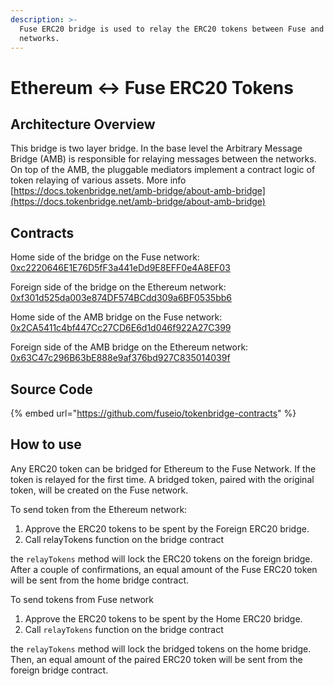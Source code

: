 ```yaml
---
description: >-
  Fuse ERC20 bridge is used to relay the ERC20 tokens between Fuse and Ethereum
  networks.
---
```


# Ethereum ↔ Fuse ERC20 Tokens

## Architecture Overview

This bridge is two layer bridge. In the base level the  Arbitrary Message Bridge (AMB) is responsible for relaying messages between the networks. On top of the AMB,  the pluggable mediators implement a contract logic of token relaying of various assets. More info [https://docs.tokenbridge.net/amb-bridge/about-amb-bridge](https://docs.tokenbridge.net/amb-bridge/about-amb-bridge)

## Contracts

Home side of the bridge on the Fuse network: [0xc2220646E1E76D5fF3a441eDd9E8EFF0e4A8EF03](https://explorer.fuse.io/address/0xc2220646E1E76D5fF3a441eDd9E8EFF0e4A8EF03)

Foreign side of the bridge on the Ethereum network: [0xf301d525da003e874DF574BCdd309a6BF0535bb6](https://etherscan.io/address/0xf301d525da003e874DF574BCdd309a6BF0535bb6)

Home side of the AMB bridge on the Fuse network: [0x2CA5411c4bf447Cc27CD6E6d1d046f922A27C399](https://explorer.fuse.io/address/0x2CA5411c4bf447Cc27CD6E6d1d046f922A27C399/transactions)

Foreign side of the AMB bridge on the Ethereum network: [0x63C47c296B63bE888e9af376bd927C835014039f](https://etherscan.io/address/0x63C47c296B63bE888e9af376bd927C835014039f)

## Source Code

{% embed url="https://github.com/fuseio/tokenbridge-contracts" %}

## How to use

Any ERC20 token can be bridged for Ethereum to the Fuse Network. If the token is relayed for the first time. A bridged token, paired with the original token, will be created on the Fuse network.&#x20;

To send token from the Ethereum network:

1. Approve the ERC20 tokens to be spent by the Foreign ERC20 bridge.&#x20;
2. Call relayTokens function on the bridge contract

the `relayTokens` method will lock the ERC20 tokens on the foreign bridge. After a couple of confirmations, an equal amount of the Fuse ERC20 token will be sent from the home bridge contract.

To send tokens from Fuse network

1. Approve the ERC20 tokens to be spent by the Home ERC20 bridge.&#x20;
2. Call `relayTokens` function on the bridge contract

the `relayTokens` method will lock the bridged tokens on the home bridge. Then, an equal amount of the paired ERC20 token will be sent from the foreign bridge contract.
